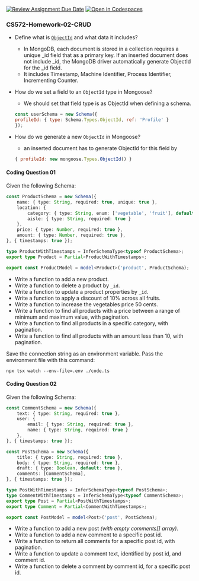 [![Review Assignment Due Date](https://classroom.github.com/assets/deadline-readme-button-22041afd0340ce965d47ae6ef1cefeee28c7c493a6346c4f15d667ab976d596c.svg)](https://classroom.github.com/a/TTal0Qro)
[![Open in Codespaces](https://classroom.github.com/assets/launch-codespace-2972f46106e565e64193e422d61a12cf1da4916b45550586e14ef0a7c637dd04.svg)](https://classroom.github.com/open-in-codespaces?assignment_repo_id=17335434)
### CS572-Homework-02-CRUD

* Define what is [`ObjectId`](https://www.mongodb.com/docs/manual/reference/bson-types/#objectid) and what data it includes?
    - In MongoDB, each document is stored in a collection requires a unique _id field that as a primary key. If an inserted document does not include _id, the MongoDB driver automatically generate ObjectId for the _id field.
    - It includes Timestamp, Machine Identifier, Process Identifier, Incrementing Counter.
* How do we set a field to an `ObjectId` type in Mongoose?
    - We should set that field type is as ObjectId when defining a schema.

    ```jsx
    const userSchema = new Schema({
    profileId: { type: Schema.Types.ObjectId, ref: 'Profile' }
    });
    ```

* How do we generate a new `ObjectId` in Mongoose?

    - an inserted document has to generate ObjectId for this field by

    ```jsx
    { profileId: new mongoose.Types.ObjectId() }
    ```

#### Coding Question 01
Given the following Schema:
```typescript
const ProductSchema = new Schema({
    name: { type: String, required: true, unique: true },
    location: {
        category: { type: String, enum: ['vegetable', 'fruit'], default: 'vegetable' },
        aisle: { type: String, required: true }
    },
    price: { type: Number, required: true },
    amount: { type: Number, required: true },
}, { timestamps: true });

type ProductWithTimestamps = InferSchemaType<typeof ProductSchema>;
export type Product = Partial<ProductWithTimestamps>;

export const ProductModel = model<Product>('product', ProductSchema);
```
* Write a function to add a new product.
* Write a function to delete a product by `_id`.
* Write a function to update a product properties by `_id`.
* Write a function to apply a discount of 10% across all fruits.
* Write a function to increase the vegetables price 50 cents.
* Write a function to find all products with a price between a range of minimum and maximum value, with pagination.
* Write a function to find all products in a specific category, with pagination.
* Write a function to find all products with an amount less than 10, with pagination.
  
Save the connection string as an environment variable. Pass the environment file with this command:
```
npx tsx watch --env-file=.env ./code.ts
```
   
#### Coding Question 02
Given the following Schema:
```typescript
const CommentSchema = new Schema({
    text: { type: String, required: true },
    user: {
        email: { type: String, required: true },
        name: { type: String, required: true }
    },
}, { timestamps: true });

const PostSchema = new Schema({
    title: { type: String, required: true },
    body: { type: String, required: true },
    draft: { type: Boolean, default: true },
    comments: [CommentSchema],
}, { timestamps: true });

type PostWithTimestamps = InferSchemaType<typeof PostSchema>;
type CommentWithTimestamps = InferSchemaType<typeof CommentSchema>;
export type Post = Partial<PostWithTimestamps>;
export type Comment = Partial<CommentWithTimestamps>;

export const PostModel = model<Post>('post', PostSchema);
```
* Write a function to add a new post *(with empty comments[] array)*.
* Write a function to add a new comment to a specific post id. 
* Write a function to return all comments for a specific post id, with pagination.
* Write a function to update a comment text, identified by post id, and comment id.
* Write a function to delete a comment by comment id, for a specific post id.
